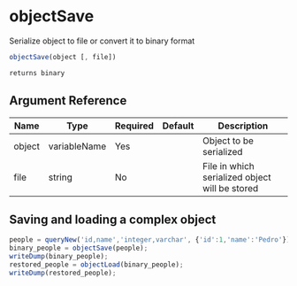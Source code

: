 # objectSave

Serialize object to file or convert it to binary format

```javascript
objectSave(object [, file])
```

```javascript
returns binary
```

## Argument Reference

| Name | Type | Required | Default | Description |
| --- | --- | --- | --- | --- |
| object | variableName | Yes |  | Object to be serialized |
| file | string | No |  | File in which serialized object will be stored |

## Saving and loading a complex object

```javascript
people = queryNew('id,name','integer,varchar', {'id':1,'name':'Pedro'});
binary_people = objectSave(people);
writeDump(binary_people);
restored_people = objectLoad(binary_people);
writeDump(restored_people);
```
